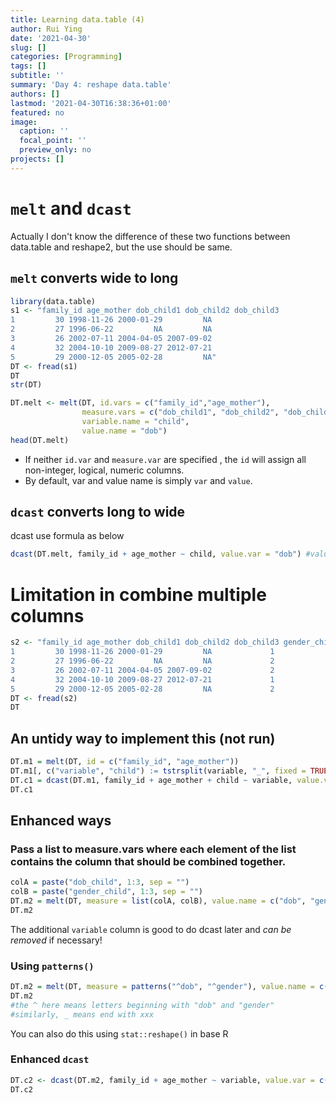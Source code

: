 ```yaml
---
title: Learning data.table (4)
author: Rui Ying
date: '2021-04-30'
slug: []
categories: [Programming]  
tags: []
subtitle: ''
summary: 'Day 4: reshape data.table'
authors: []
lastmod: '2021-04-30T16:38:36+01:00'
featured: no
image:
  caption: ''
  focal_point: ''
  preview_only: no
projects: []
---
```


# `melt` and `dcast`

Actually I don't know the difference of these two functions between data.table and reshape2, but the use should be same.

## `melt` converts wide to long

```r
library(data.table)
s1 <- "family_id age_mother dob_child1 dob_child2 dob_child3
1         30 1998-11-26 2000-01-29         NA
2         27 1996-06-22         NA         NA
3         26 2002-07-11 2004-04-05 2007-09-02
4         32 2004-10-10 2009-08-27 2012-07-21
5         29 2000-12-05 2005-02-28         NA"
DT <- fread(s1)
DT
str(DT)

DT.melt <- melt(DT, id.vars = c("family_id","age_mother"),
                measure.vars = c("dob_child1", "dob_child2", "dob_child3"),
                variable.name = "child",
                value.name = "dob")
head(DT.melt)
```

- If neither `id.var` and `measure.var` are specified , the `id` will assign all non-integer, logical, numeric columns.
- By default, var and value name is simply `var` and `value`.

## `dcast` converts long to wide

dcast use formula as below
```r
dcast(DT.melt, family_id + age_mother ~ child, value.var = "dob") #value.var is the variable to fill all cells
```
# Limitation in combine multiple columns
```r
s2 <- "family_id age_mother dob_child1 dob_child2 dob_child3 gender_child1 gender_child2 gender_child3
1         30 1998-11-26 2000-01-29         NA             1             2            NA
2         27 1996-06-22         NA         NA             2            NA            NA
3         26 2002-07-11 2004-04-05 2007-09-02             2             2             1
4         32 2004-10-10 2009-08-27 2012-07-21             1             1             1
5         29 2000-12-05 2005-02-28         NA             2             1            NA"
DT <- fread(s2)
DT
```


## An untidy way to implement this (not run)
```r
DT.m1 = melt(DT, id = c("family_id", "age_mother"))
DT.m1[, c("variable", "child") := tstrsplit(variable, "_", fixed = TRUE)] #I don't even understand this weird function tstrsplit
DT.c1 = dcast(DT.m1, family_id + age_mother + child ~ variable, value.var = "value")
DT.c1
```

## Enhanced ways

### Pass a list to measure.vars where each element of the list contains the column that should be combined together.
```r
colA = paste("dob_child", 1:3, sep = "")
colB = paste("gender_child", 1:3, sep = "")
DT.m2 = melt(DT, measure = list(colA, colB), value.name = c("dob", "gender")) #notice the measure paramter instead of measure.var
DT.m2
```

The additional `variable` column is good to do dcast later and *can be removed* if necessary!

### Using `patterns()`
```r
DT.m2 = melt(DT, measure = patterns("^dob", "^gender"), value.name = c("dob", "gender"))
DT.m2
#the ^ here means letters beginning with "dob" and "gender"
#similarly, _ means end with xxx
```

You can also do this using `stat::reshape()` in base R

### Enhanced `dcast`

```r
DT.c2 <- dcast(DT.m2, family_id + age_mother ~ variable, value.var = c("dob", "gender") )
DT.c2
```
### 
